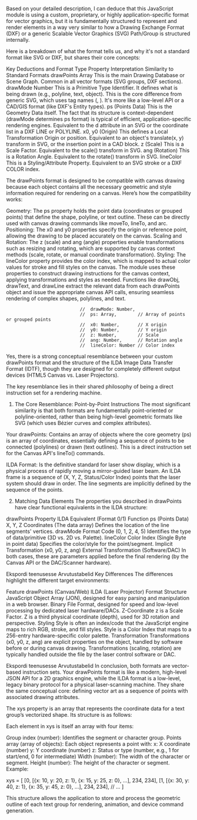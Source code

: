 Based on your detailed description, I can deduce that this JavaScript module is using a custom, proprietary, or highly application-specific format for vector graphics, but it is fundamentally structured to represent and render elements in a way very similar to how a Drawing Exchange Format (DXF) or a generic Scalable Vector Graphics (SVG) Path/Group is structured internally.

Here is a breakdown of what the format tells us, and why it's not a standard format like SVG or DXF, but shares their core concepts:

Key Deductions and Format Type
Property	Interpretation	Similarity to Standard Formats
drawPoints Array	This is the main Drawing Database or Scene Graph.	Common in all vector formats (SVG <g> groups, DXF sections).
drawMode Number	This is a Primitive Type Identifier. It defines what is being drawn (e.g., polyline, text, object).	This is the core difference from generic SVG, which uses tag names (<path>, <text>). It's more like a low-level API or a CAD/GIS format (like DXF's Entity types).
ps (Points Data)	This is the Geometry Data itself. The fact that its structure is context-dependent (drawMode determines ps format) is typical of efficient, application-specific rendering engines.	Equivalent to the d attribute in an SVG <path> or the coordinate list in a DXF LINE or POLYLINE.
x0, y0 (Origin)	This defines a Local Transformation Origin or position.	Equivalent to an object's translate(x, y) transform in SVG, or the insertion point in a CAD block.
z (Scale)	This is a Scale Factor.	Equivalent to the scale() transform in SVG.
ang (Rotation)	This is a Rotation Angle.	Equivalent to the rotate() transform in SVG.
lineColor	This is a Styling/Attribute Property.	Equivalent to an SVG stroke or a DXF COLOR index.

The drawPoints format is designed to be compatible with canvas drawing because each object contains all the necessary geometric and style information required for rendering on a canvas. Here’s how the compatibility works:

Geometry: The ps property holds the point data (coordinates or grouped points) that define the shape, polyline, or text outline. These can be directly used with canvas drawing commands like moveTo, lineTo, and arc.
Positioning: The x0 and y0 properties specify the origin or reference point, allowing the drawing to be placed accurately on the canvas.
Scaling and Rotation: The z (scale) and ang (angle) properties enable transformations such as resizing and rotating, which are supported by canvas context methods (scale, rotate, or manual coordinate transformation).
Styling: The lineColor property provides the color index, which is mapped to actual color values for stroke and fill styles on the canvas.
The module uses these properties to construct drawing instructions for the canvas context, applying transformations and styles as needed. Functions like drawObj, drawText, and drawLine extract the relevant data from each drawPoints object and issue the appropriate canvas API calls, ensuring seamless rendering of complex shapes, polylines, and text.


                                //  drawMode: Number,
                                //  ps: Array,        // Array of points or grouped points
                                //  x0: Number,       // X origin
                                //  y0: Number,       // Y origin
                                //  z: Number,        // Scale
                                //  ang: Number,      // Rotation angle
                                //  lineColor: Number // Color index



Yes, there is a strong conceptual resemblance between your custom drawPoints format and the structure of the ILDA Image Data Transfer Format (IDTF), though they are designed for completely different output devices (HTML5 Canvas vs. Laser Projectors).

The key resemblance lies in their shared philosophy of being a direct instruction set for a rendering machine.

1. The Core Resemblance: Point-by-Point Instructions
The most significant similarity is that both formats are fundamentally point-oriented or polyline-oriented, rather than being high-level geometric formats like SVG (which uses Bézier curves and complex attributes).

Your drawPoints: Contains an array of objects where the core geometry (ps) is an array of coordinates, essentially defining a sequence of points to be connected (polylines) or drawn (text outlines). This is a direct instruction set for the Canvas API's lineTo() commands.

ILDA Format: Is the definitive standard for laser show display, which is a physical process of rapidly moving a mirror-guided laser beam. An ILDA frame is a sequence of (X, Y, Z, Status/Color Index) points that the laser system should draw in order. The line segments are implicitly defined by the sequence of the points.

2. Matching Data Elements
The properties you described in drawPoints have clear functional equivalents in the ILDA structure:

drawPoints Property	ILDA Equivalent (Format 0/1)	Function
ps (Points Data)	X, Y, Z Coordinates (The data array)	Defines the location of the line segments' vertices.
drawMode	Format Code (0, 1, 2, 4, 5)	Identifies the type of data/primitive (3D vs. 2D vs. Palette).
lineColor	Color Index (Single Byte in point data)	Specifies the color/style for the point/segment.
Implicit Transformation (x0, y0, z, ang)	External Transformation (Software/DAC)	In both cases, these are parameters applied before the final rendering (by the Canvas API or the DAC/Scanner hardware).

Ekspordi teenusesse Arvutustabelid
Key Differences
The differences highlight the different target environments:

Feature	drawPoints (Canvas/Web)	ILDA (Laser Projector)
Format Structure	JavaScript Object Array (JON), designed for easy parsing and manipulation in a web browser.	Binary File Format, designed for speed and low-level processing by dedicated laser hardware/DACs.
Z-Coordinate	z is a Scale Factor.	Z is a third physical coordinate (depth), used for 3D rotation and perspective.
Styling	Style is often an index/code that the JavaScript engine maps to rich RGB, stroke, and fill styles.	Style is a Color Index that maps to a 256-entry hardware-specific color palette.
Transformation	Transformations (x0, y0, z, ang) are explicit properties on the object, handled by software before or during canvas drawing.	Transformations (scaling, rotation) are typically handled outside the file by the laser control software or DAC.

Ekspordi teenusesse Arvutustabelid
In conclusion, both formats are vector-based instruction sets. Your drawPoints format is like a modern, high-level JSON API for a 2D graphics engine, while the ILDA format is a low-level, legacy binary protocol for a physical laser-scanning machine. They share the same conceptual core: defining vector art as a sequence of points with associated drawing attributes.





The xys property is an array that represents the coordinate data for a text group’s vectorized shape. Its structure is as follows:

Each element in xys is itself an array with four items:

Group index (number): Identifies the segment or character group.
Points array (array of objects): Each object represents a point with:
x: X coordinate (number)
y: Y coordinate (number)
z: Status or type (number, e.g., 1 for start/end, 0 for intermediate)
Width (number): The width of the character or segment.
Height (number): The height of the character or segment.
Example:

xys = [
  [0, [{x: 10, y: 20, z: 1}, {x: 15, y: 25, z: 0}, ...], 234, 234],
  [1, [{x: 30, y: 40, z: 1}, {x: 35, y: 45, z: 0}, ...], 234, 234],
  // ...
]

This structure allows the application to store and process the geometric outline of each text group for rendering, animation, and device command generation.